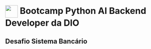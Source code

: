 <h1>
    <a href="https://www.dio.me/">
     <img align="center" width="40px" src="https://hermes.digitalinnovation.one/assets/diome/logo-minimized.png"></a>
    <span> Bootcamp Python AI Backend Developer da DIO</span>
</h1>

## Desafio Sistema Bancário
